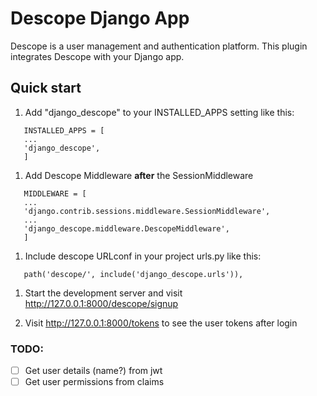 # Descope Django App

Descope is a user management and authentication platform.
This plugin integrates Descope with your Django app.

## Quick start

1. Add "django_descope" to your INSTALLED_APPS setting like this:

```
   INSTALLED_APPS = [
   ...
   'django_descope',
   ]
```

1. Add Descope Middleware **after** the SessionMiddleware

```
   MIDDLEWARE = [
   ...
   'django.contrib.sessions.middleware.SessionMiddleware',
   ...
   'django_descope.middleware.DescopeMiddleware',
   ]
```

1. Include descope URLconf in your project urls.py like this:

```
   path('descope/', include('django_descope.urls')),
```

1. Start the development server and visit http://127.0.0.1:8000/descope/signup

1. Visit http://127.0.0.1:8000/tokens to see the user tokens after login

### TODO:

- [ ] Get user details (name?) from jwt
- [ ] Get user permissions from claims
